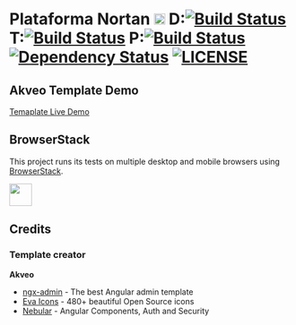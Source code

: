 # Plataforma Nortan [<img src="https://i.imgur.com/oMcxwZ0.png" alt="Eva Design System" height="20px" />](https://eva.design) D:[![Build Status](https://travis-ci.com/nortan-projetos/plataforma.svg?branch=master)](https://travis-ci.com/nortan-projetos/plataforma) T:[![Build Status](https://travis-ci.com/nortan-projetos/plataforma.svg?branch=demo)](https://travis-ci.com/nortan-projetos/plataforma) P:[![Build Status](https://travis-ci.com/nortan-projetos/plataforma.svg?branch=production)](https://travis-ci.com/nortan-projetos/plataforma) [![Dependency Status](https://david-dm.org/nortan-projetos/plataforma/status.svg)](https://david-dm.org/nortan-projetos/plataforma) [![LICENSE](https://img.shields.io/badge/license-MIT-lightgrey.svg)](https://raw.githubusercontent.com/nortan-projetos/nortan-projetos.github.io/master/LICENSE)

## Akveo Template Demo

<a target="_blank" href="http://akveo.com/ngx-admin/">Temaplate Live Demo</a>

## BrowserStack

This project runs its tests on multiple desktop and mobile browsers using [BrowserStack](http://www.browserstack.com).

<img src="https://cloud.githubusercontent.com/assets/131406/22254249/534d889e-e254-11e6-8427-a759fb23b7bd.png" height="40" />

## Credits

### Template creator

**Akveo**

- [ngx-admin](https://github.com/akveo/ngx-admin) - The best Angular admin template
- [Eva Icons](https://github.com/akveo/eva-icons) - 480+ beautiful Open Source icons
- [Nebular](https://github.com/akveo/nebular) - Angular Components, Auth and Security
